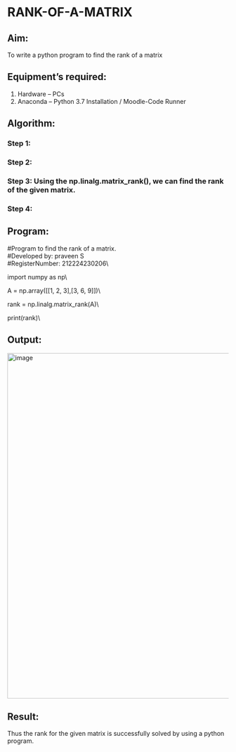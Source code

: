 # RANK-OF-A-MATRIX
## Aim:
To write a python program to find the rank of a matrix
## Equipment’s required:
1. 	Hardware – PCs
2. 	Anaconda – Python 3.7 Installation / Moodle-Code Runner
## Algorithm:
### Step 1: 
### Step 2: 
### Step 3: Using the np.linalg.matrix_rank(), we can find the rank of the given matrix.
### Step 4: 
## Program:
#Program to find the rank of a matrix.\
#Developed by: praveen S\
#RegisterNumber: 212224230206\

import numpy as np\

A = np.array([[1, 2, 3],[3, 6, 9]])\

rank = np.linalg.matrix_rank(A)\

print(rank)\
## Output:
<img width="1319" height="787" alt="image" src="https://github.com/user-attachments/assets/c1cced04-2001-43fc-b197-3cb1150244eb" />

## Result:
Thus the rank for the given matrix is successfully solved by  using a python program.

